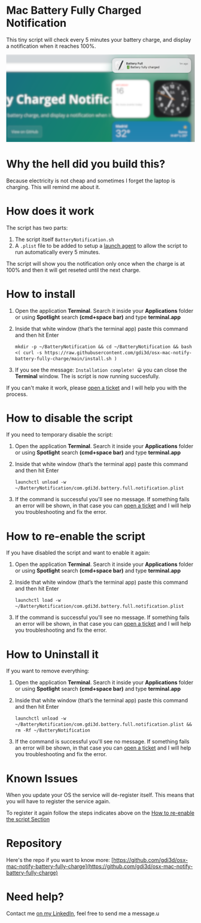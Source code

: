 # Mac Battery Fully Charged Notification

This tiny script will check every 5 minutes your battery charge, and display a notification when it reaches 100%.

![Mac-Battery-Fully-Charged-Notification](https://raw.githubusercontent.com/gdi3d/osx-mac-notify-battery-fully-charge/main/docs/mac-battery-fully-charged-notification.png)

# Why the hell did you build this?

Because electricity is not cheap and sometimes I forget the laptop is charging. This will remind me about it.

# How does it work

The script has two parts:

1. The script itself `BatteryNotification.sh`
2. A `.plist` file to be added to setup a [launch agent](https://developer.apple.com/library/archive/documentation/MacOSX/Conceptual/BPSystemStartup/Chapters/Introduction.html#//apple_ref/doc/id/10000172i-SW1-SW1) to allow the script to run automatically every 5 minutes.

The script will show you the notification only once when the charge is at 100% and then it will get reseted until the next charge.

# How to install

1. Open the application **Terminal**. Search it inside your **Applications** folder or using **Spotlight** search **(cmd+space bar)** and type **terminal.app**
2. Inside that white window (that’s the terminal app) paste this command and then hit Enter

	```
	mkdir -p ~/BatteryNotification && cd ~/BatteryNotification && bash <( curl -s https://raw.githubusercontent.com/gdi3d/osx-mac-notify-battery-fully-charge/main/install.sh )
	```

3. If you see the message: `Installation complete! 😀` you can close the **Terminal** window. The is script is now running succesfully.

If you can't make it work, please [open a ticket](https://github.com/gdi3d/osx-mac-notify-battery-fully-charge/issues/new) and I will help you with the process.

# How to disable the script

If you need to temporary disable the script: 

1. Open the application **Terminal**. Search it inside your **Applications** folder or using **Spotlight** search **(cmd+space bar)** and type **terminal.app**
2. Inside that white window (that’s the terminal app) paste this command and then hit Enter

	```
	launchctl unload -w ~/BatteryNotification/com.gdi3d.battery.full.notification.plist
	```

3. If the command is successful you'll see no message. If something fails an error will be shown, in that case you can [open a ticket](https://github.com/gdi3d/osx-mac-notify-battery-fully-charge/issues/new) and I will help you troubleshooting and fix the error.

# How to re-enable the script

If you have disabled the script and want to enable it again:

1. Open the application **Terminal**. Search it inside your **Applications** folder or using **Spotlight** search **(cmd+space bar)** and type **terminal.app**
2. Inside that white window (that’s the terminal app) paste this command and then hit Enter

	```
	launchctl load -w ~/BatteryNotification/com.gdi3d.battery.full.notification.plist
	```

3. If the command is successful you'll see no message. If something fails an error will be shown, in that case you can [open a ticket](https://github.com/gdi3d/osx-mac-notify-battery-fully-charge/issues/new) and I will help you troubleshooting and fix the error.

# How to Uninstall it

If you want to remove everything:

1. Open the application **Terminal**. Search it inside your **Applications** folder or using **Spotlight** search **(cmd+space bar)** and type **terminal.app**
2. Inside that white window (that’s the terminal app) paste this command and then hit Enter

	```
	launchctl unload -w ~/BatteryNotification/com.gdi3d.battery.full.notification.plist && rm -Rf ~/BatteryNotification
	```

3. If the command is successful you'll see no message. If something fails an error will be shown, in that case you can [open a ticket](https://github.com/gdi3d/osx-mac-notify-battery-fully-charge/issues/new) and I will help you troubleshooting and fix the error.

# Known Issues

When you update your OS the service will de-register itself. This means that you will have to register the service again.

To register it again follow the steps indicates above on the [How to re-enable the script Section](#How-to-re-enable-the-script)


# Repository

Here's the repo if you want to know more:
[https://github.com/gdi3d/osx-mac-notify-battery-fully-charge](https://github.com/gdi3d/osx-mac-notify-battery-fully-charge)

# Need help?

Contact me [on my LinkedIn](https://www.linkedin.com/in/adrianogalello/), feel free to send me a message.u
